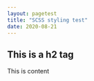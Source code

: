 ```yaml
---
layout: pagetest
title: "SCSS styling test"
date: 2020-08-21
---
```


## This is a h2 tag


This is content
